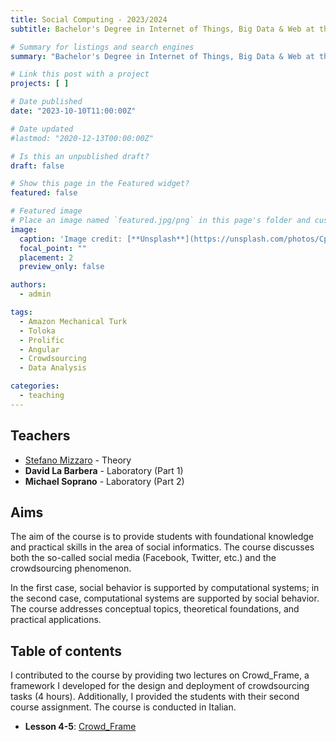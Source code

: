 ```yaml
---
title: Social Computing - 2023/2024
subtitle: Bachelor's Degree in Internet of Things, Big Data & Web at the University of Udine, Academic Year 2023/2024

# Summary for listings and search engines
summary: "Bachelor's Degree in Internet of Things, Big Data & Web at the University of Udine. Academic Year 2022/2024. Lectures: 2. Hours: 4"

# Link this post with a project
projects: [ ]

# Date published
date: "2023-10-10T11:00:00Z"

# Date updated
#lastmod: "2020-12-13T00:00:00Z"

# Is this an unpublished draft?
draft: false

# Show this page in the Featured widget?
featured: false

# Featured image
# Place an image named `featured.jpg/png` in this page's folder and customize its options here.
image:
  caption: 'Image credit: [**Unsplash**](https://unsplash.com/photos/CpkOjOcXdUY)'
  focal_point: ""
  placement: 2
  preview_only: false

authors:
  - admin

tags:
  - Amazon Mechanical Turk
  - Toloka
  - Prolific
  - Angular
  - Crowdsourcing
  - Data Analysis

categories:
  - teaching
---
```


## Teachers

- [Stefano Mizzaro](https://users.dimi.uniud.it/~stefano.mizzaro/ "Stefano Mizzaro") - Theory
- **David La Barbera** - Laboratory (Part 1)
- **Michael Soprano** - Laboratory (Part 2)

## Aims

The aim of the course is to provide students with foundational knowledge and practical skills in the area of social informatics. The course discusses both the so-called social media (Facebook,
Twitter, etc.) and the crowdsourcing phenomenon.

In the first case, social behavior is supported by computational systems; in the second case, computational systems are supported by social behavior. The course addresses conceptual topics,
theoretical foundations, and practical applications.

## Table of contents

I contributed to the course by providing two lectures on Crowd_Frame, a framework I developed for the design and deployment of crowdsourcing tasks (4 hours). Additionally, I provided the students with
their second course assignment. The course is conducted in Italian.

- **Lesson 4-5**: [Crowd_Frame](https://www.dropbox.com/scl/fi/4rmiryatmpzhyrcmejuyb/SC_MS_4_Crowd_Frame.pptx?rlkey=1cd5jhx1n2fi491qvkagau3un&dl=0)  
